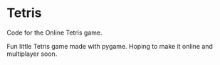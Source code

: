 # Tetris
Code for the Online Tetris game.


Fun little Tetris game made with pygame. Hoping to make it online and multiplayer soon.
